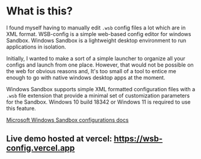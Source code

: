 # What is this?

I found myself having to manually edit `.wsb` config files a lot which are in XML format. WSB-config is a simple web-based config editor for windows Sandbox. Windows Sandbox is a lightweight desktop environment to run applications in isolation.

Initially, I wanted to make a sort of a simple launcher to organize all your configs and launch from one place. However, that would not be possible on the web for obvious reasons and, It's too small of a tool to entice me enough to go with native windows desktop apps at the moment.

Windows Sandbox supports simple XML formatted configuration files with a `.wsb` file extension that provide a minimal set of customization parameters for the Sandbox. Windows 10 build 18342 or Windows 11 is required to use this feature.

[Microsoft Windows Sandbox configurations docs](https://docs.microsoft.com/en-us/windows/security/threat-protection/windows-sandbox/windows-sandbox-overview)

## Live demo hosted at vercel: https://wsb-config.vercel.app
